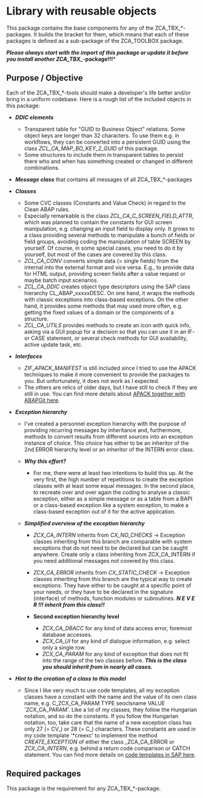 # Library with reusable objects
This package contains the base components for any of the ZCA_TBX_*-packages. It builds the bracket for them, which means that each of these packages is defined as a sub-package of the ZCA_TOOLBOX package. 

***Please always start with the import of this package or update it before you install another ZCA_TBX_*-package!!!***

## Purpose / Objective
Each of the ZCA_TBX_*-tools should make a developer's life better and/or bring in a uniform codebase. Here is a rough list of the included objects in this package:
* ***DDIC elements***
  * Transparent table for "GUID to Business Object" relations. Some object keys are longer than 32 characters. To use them e.g. in workflows, they can be converted into a persistent GUID using the class _ZCL_CA_MAP_BO_KEY_2_GUID_ of this package.
  * Some structures to include them in transparent tables to persist there who and when has something created or changed in different combinations.

* ***Message class*** that contains all messages of all ZCA_TBX_*-packages

* ***Classes***
  * Some CVC classes (Constants and Value Check) in regard to the Clean ABAP rules.
  * Especially remarkable is the class _ZCL_CA_C_SCREEN_FIELD_ATTR_, which was planned to contain the constants for GUI screen manipulation, e.g. changing an input field to display only. It grows to a class providing several methods to manipulate a bunch of fields or field groups, avoiding coding the manipulation of table SCREEN by yourself. Of course, in some special cases, you need to do it by yourself, but most of the cases are covered by this class.
  * _ZCL_CA_CONV_ converts simple data (= single fields) from the internal into the external format and vice versa. E.g., to provide data for HTML output, providing screen fields after a value request or maybe batch input scenarios.
  * _ZCL_CA_DDIC_ creates object type descriptors using the SAP class hierarchy CL_ABAP_xxxxxDESC. On one hand, it wraps the methods with classic exceptions into class-based exceptions. On the other hand, it provides some methods that may used more often, e.g. getting the fixed values of a domain or the components of a structure.
  * _ZCL_CA_UTILS_ provides methods to create an icon with quick info, asking via a GUI popup for a decision so that you can use it in an IF- or CASE statement, or several check methods for GUI availability, active update task, etc.
 
* ***Interfaces***
  * _ZIF_APACK_MANIFEST_ is still included since I tried to use the APACK techniques to make it more convenient to provide the packages to you. But unfortunately, it does not work as I expected.
  * The others are relics of older days, but I have still to check if they are still in use. You can find more details about [APACK together with ABAPGit here](https://docs.abapgit.org/user-guide/reference/apack.html).

* ***Exception hierarchy***
  * I've created a personnel exception hierarchy with the purpose of providing recurring messages by inheritance and, furthermore, methods to convert results from different sources into an exception instance of choice. This choice has either to be an inheritor of the 2nd ERROR hierarchy level or an inheritor of the INTERN error class.

  * ***Why this effort?***
    * For me, there were at least two intentions to build this up. At the very first, the high number of repetitions to create the exception classes with at least some equal messages. In the second place, to recreate over and over again the coding to analyse a classic exception, either as a simple message or as a table from a BAPI or a class-based exception like a system exception, to make a class-based exception out of it for the active application.

  * ***Simplified overview of the exception hierarchy***
    * _ZCX_CA_INTERN_ inherits from _CX_NO_CHECKS_ -> Exception classes inheriting from this branch are comparable with system exceptions that do not need to be declared but can be caught anywhere. Create only a class inheriting from ZCX_CA_INTERN if you need additional messages not covered by this class.
    * _ZCX_CA_ERROR_ inherits from _CX_STATIC_CHECK_ -> Exception classes inheriting from this branch are the typical way to create exceptions. They have either to be caught at a specific point of your needs, or they have to be declared in the signature (interface) of methods, function modules or subroutines.  ***N E V E R !!!  inherit from this class!!***
     
    * **Second exception hierarchy level**
        * _ZCX_CA_DBACC_ for any kind of data access error, foremost database accesses.
        * _ZCX_CA_UI_ for any kind of dialogue information, e.g. select only a single row.
        * _ZCX_CA_PARAM_ for any kind of exception that does not fit into the range of the two classes before. ***This is the class you should inherit from in nearly all cases.***
     
* ***Hint to the creation of a class to this model***
  * Since I like very much to use code templates, all my exception classes have a constant with the name and the value of its own class name, e.g. C_ZCX_CA_PARAM TYPE seoclsname VALUE 'ZCX_CA_PARAM'. Like a lot of my classes, they follow the Hungarian notation, and so do the constants. If you follow the Hungarian notation, too, take care that the name of a new exception class has only 27 (= CV_) or 28 (= C_) characters. These constants are used in my code template '*creexc' to implement the method _CREATE_EXCEPTION_ of either the class _ZCA_CA_ERROR or _ZCX_CA_INTERN_, e.g. behind a return code comparison or CATCH statement. You can find more details on [code templates in SAP here](https://github.com/JSB-Vienna/code_templates.git).
     
## Required packages
This package is the requirement for any ZCA_TBX_*-package.




